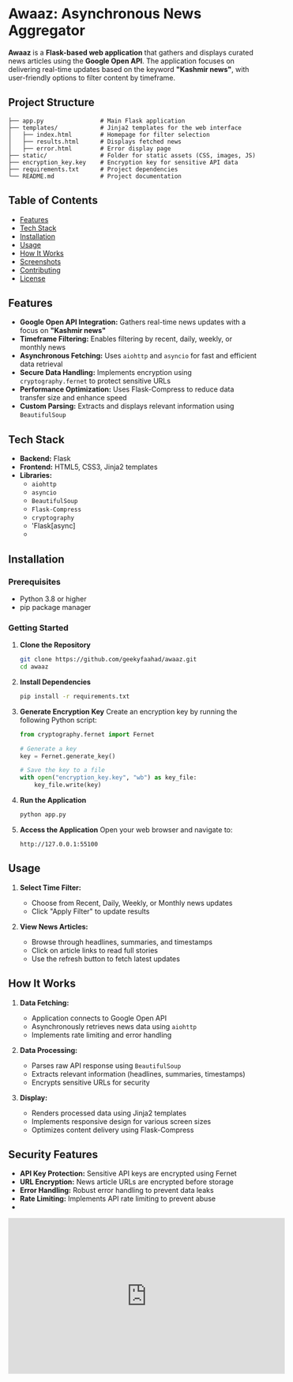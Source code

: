 # Awaaz: Asynchronous News Aggregator

**Awaaz** is a **Flask-based web application** that gathers and displays curated news articles using the **Google Open API**. The application focuses on delivering real-time updates based on the keyword **"Kashmir news"**, with user-friendly options to filter content by timeframe.

## Project Structure
```plaintext
├── app.py                # Main Flask application
├── templates/            # Jinja2 templates for the web interface
│   ├── index.html        # Homepage for filter selection
│   ├── results.html      # Displays fetched news
│   ├── error.html        # Error display page
├── static/               # Folder for static assets (CSS, images, JS)
├── encryption_key.key    # Encryption key for sensitive API data
├── requirements.txt      # Project dependencies
└── README.md             # Project documentation
```

## Table of Contents
- [Features](#features)
- [Tech Stack](#tech-stack)
- [Installation](#installation)
- [Usage](#usage)
- [How It Works](#how-it-works)
- [Screenshots](#screenshots)
- [Contributing](#contributing)
- [License](#license)

## Features
- **Google Open API Integration:** Gathers real-time news updates with a focus on **"Kashmir news"**
- **Timeframe Filtering:** Enables filtering by recent, daily, weekly, or monthly news
- **Asynchronous Fetching:** Uses `aiohttp` and `asyncio` for fast and efficient data retrieval
- **Secure Data Handling:** Implements encryption using `cryptography.fernet` to protect sensitive URLs
- **Performance Optimization:** Uses Flask-Compress to reduce data transfer size and enhance speed
- **Custom Parsing:** Extracts and displays relevant information using `BeautifulSoup`

## Tech Stack
- **Backend:** Flask
- **Frontend:** HTML5, CSS3, Jinja2 templates
- **Libraries:**
  - `aiohttp`
  - `asyncio`
  - `BeautifulSoup`
  - `Flask-Compress`
  - `cryptography`
  - 'Flask[async]
  - 
## Installation

### Prerequisites
- Python 3.8 or higher
- pip package manager

### Getting Started

1. **Clone the Repository**
   ```bash
   git clone https://github.com/geekyfaahad/awaaz.git
   cd awaaz
   ```

2. **Install Dependencies**
   ```bash
   pip install -r requirements.txt
   ```

3. **Generate Encryption Key**
   Create an encryption key by running the following Python script:
   ```python
   from cryptography.fernet import Fernet
   
   # Generate a key
   key = Fernet.generate_key()
   
   # Save the key to a file
   with open("encryption_key.key", "wb") as key_file:
       key_file.write(key)
   ```

4. **Run the Application**
   ```bash
   python app.py
   ```

5. **Access the Application**
   Open your web browser and navigate to:
   ```
   http://127.0.0.1:55100
   ```

## Usage

1. **Select Time Filter:**
   - Choose from Recent, Daily, Weekly, or Monthly news updates
   - Click "Apply Filter" to update results

2. **View News Articles:**
   - Browse through headlines, summaries, and timestamps
   - Click on article links to read full stories
   - Use the refresh button to fetch latest updates

## How It Works

1. **Data Fetching:**
   - Application connects to Google Open API
   - Asynchronously retrieves news data using `aiohttp`
   - Implements rate limiting and error handling

2. **Data Processing:**
   - Parses raw API response using `BeautifulSoup`
   - Extracts relevant information (headlines, summaries, timestamps)
   - Encrypts sensitive URLs for security

3. **Display:**
   - Renders processed data using Jinja2 templates
   - Implements responsive design for various screen sizes
   - Optimizes content delivery using Flask-Compress

## Security Features

- **API Key Protection:** Sensitive API keys are encrypted using Fernet
- **URL Encryption:** News article URLs are encrypted before storage
- **Error Handling:** Robust error handling to prevent data leaks
- **Rate Limiting:** Implements API rate limiting to prevent abuse
- 

<iframe width="560" height="315" src="https://www.youtube.com/embed/4M0XiQqS-ds?si=glDhjSFzJ7HKr4yg" title="YouTube video player" frameborder="0" allow="accelerometer; autoplay; clipboard-write; encrypted-media; gyroscope; picture-in-picture; web-share" referrerpolicy="strict-origin-when-cross-origin" allowfullscreen></iframe>

